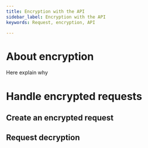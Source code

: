 ```yaml
---
title: Encryption with the API
sidebar_label: Encryption with the API
keywords: Request, encryption, API

---
```


# About encryption

Here explain why

# Handle encrypted requests

## Create an encrypted request

## Request decryption
